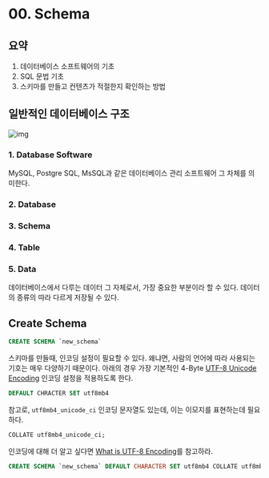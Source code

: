 # 00. Schema

## 요약

1. 데이터베이스 소프트웨어의 기초
2. SQL 문법 기초
3. 스키마를 만들고 컨텐츠가 적절한지 확인하는 방법

## 일반적인 데이터베이스 구조

![img](https://leetcode.com/explore/learn/card/Figures/SQL/c1_database_structure.png)

### 1. Database Software

MySQL, Postgre SQL, MsSQL과 같은 데이터베이스 관리 소프트웨어 그 차체를 의미한다.

### 2. Database

### 3. Schema

### 4. Table

### 5. Data

데이터베이스에서 다루는 데이터 그 자체로서, 가장 중요한 부분이라 할 수 있다. 데이터의 종류의 따라 다르게 저장될 수 있다.

## Create Schema

```sql
CREATE SCHEMA `new_schema`
```

스키마를 만들때, 인코딩 설정이 필요할 수 있다. 왜냐면, 사람의 언어에 따라 사용되는 기호는 매우 다양하기 때문이다. 아래의 경우 가장 기본적인  4-Byte [UTF-8 Unicode Encoding](https://datatracker.ietf.org/doc/html/rfc3629) 인코딩 설정을 적용하도록 한다.

```sql
DEFAULT CHRACTER SET utf8mb4
```

참고로, `utf8mb4_unicode_ci` 인코딩 문자열도 있는데, 이는 이모지를 표현하는데 필요하다.

```sql
COLLATE utf8mb4_unicode_ci;
```

인코딩에 대해 더 알고 싶다면 [What is UTF-8 Encoding](https://blog.hubspot.com/website/what-is-utf-8)를 참고하라.

```sql
CREATE SCHEMA `new_schema` DEFAULT CHARACTER SET utf8mb4 COLLATE utf8mb4_unicode_ci;
```

